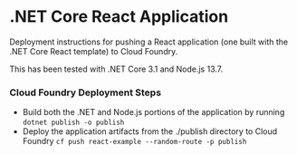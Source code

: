 # .NET Core React Application

Deployment instructions for pushing a React application (one built with the .NET Core React template) to Cloud Foundry.

This has been tested with .NET Core 3.1 and Node.js 13.7.

### Cloud Foundry Deployment Steps
- Build both the .NET and Node.js portions of the application by running `dotnet publish -o publish`
- Deploy the application artifacts from the ./publish directory to Cloud Foundry `cf push react-example --random-route -p publish`
